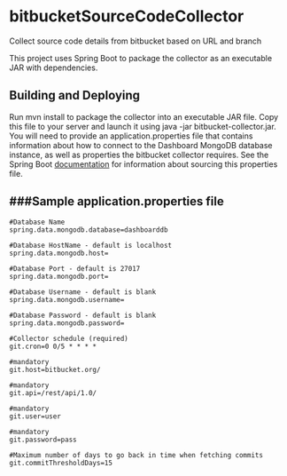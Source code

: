 bitbucketSourceCodeCollector
=========================

Collect source code details from bitbucket based on URL and branch

This project uses Spring Boot to package the collector as an executable JAR with dependencies.

Building and Deploying
--------------------------------------

Run mvn install to package the collector into an executable JAR file. Copy this file to your server and launch it using
java -jar bitbucket-collector.jar. You will need to provide an application.properties file that contains information about how
to connect to the Dashboard MongoDB database instance, as well as properties the bitbucket collector requires. See
the Spring Boot [documentation](http://docs.spring.io/spring-boot/docs/current-SNAPSHOT/reference/htmlsingle/#boot-features-external-config-application-property-files)
for information about sourcing this properties file.

###Sample application.properties file
--------------------------------------

    #Database Name 
    spring.data.mongodb.database=dashboarddb

    #Database HostName - default is localhost
    spring.data.mongodb.host=

    #Database Port - default is 27017
    spring.data.mongodb.port=

    #Database Username - default is blank
    spring.data.mongodb.username=

    #Database Password - default is blank
    spring.data.mongodb.password=

    #Collector schedule (required)
    git.cron=0 0/5 * * * *

    #mandatory
    git.host=bitbucket.org/
    
    #mandatory
    git.api=/rest/api/1.0/
    
    #mandatory
    git.user=user
    
    #mandatory
    git.password=pass

    #Maximum number of days to go back in time when fetching commits
    git.commitThresholdDays=15
